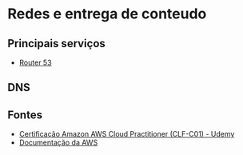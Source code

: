 # Redes e entrega de conteudo

## Principais serviços
- [Router 53](./Router%2053/README.md)


## DNS
## Fontes
- [Certificação Amazon AWS Cloud Practitioner (CLF-C01) - Udemy](https://www.udemy.com/course/certificacao-aws-cloud-practitioner/)
- [Documentação da AWS]()

